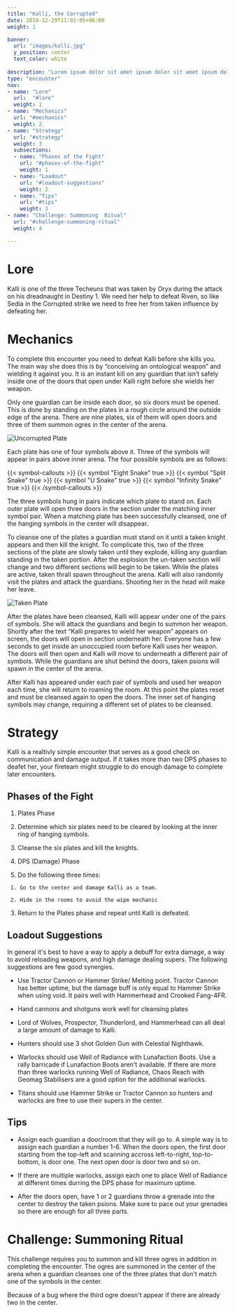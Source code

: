 ```yaml
---
title: "Kalli, the Corrupted"
date: 2018-12-29T11:02:05+06:00
weight: 1

banner:
  url: "images/kalli.jpg"
  y_position: center
  text_color: white
  
description: "Lorem ipsum dolor sit amet ipsum dolor sit amet ipsum dolor sit amet"
type: "encounter"
nav:
- name: "Lore"
  url:  "#lore"
  weight: 1
- name: "Mechanics"
  url: "#mechanics"
  weight: 2
- name: "Strategy"
  url: "#strategy"
  weight: 3
  subsections:
  - name: "Phases of the Fight"
    url: "#phases-of-the-fight"
    weight: 1
  - name: "Loadout"
    url: "#loadout-suggestions"
    weight: 2
  - name: "Tips"
    url: "#tips"
    weight: 3
- name: "Challenge: Summoning  Ritual"
  url: "#challenge-summoning-ritual"
  weight: 4

---
```


# Lore
Kalli is one of the three Techeuns that was taken by Oryx during the attack on his dreadnaught in Destiny 1. We need her help to defeat Riven, so like Sedia in the Corrupted strike we need to free her from taken influence by defeating her.

# Mechanics
To complete this encounter you need to defeat Kalli before she kills you. The main way she does this is by “conceiving an ontological weapon” and wielding it against you. It is an instant kill on any guardian that isn’t safely inside one of the doors that open under Kalli right before she wields her weapon.

Only one guardian can be inside each door, so six doors must be opened. This is done by standing on the plates in a rough circle around the outside edge of the arena. There are nine plates, six of them will open doors and three of them summon ogres in the center of the arena.

<div><img src="/images/kalli-plate-clean.png" alt="Uncorrupted Plate" title="Uncorrupted Plate"></div>

Each plate has one of four symbols above it. Three of the symbols will appear in pairs above inner arena. The four possible symbols are as follows:

{{< symbol-callouts >}}
  {{< symbol "Eight Snake" true >}}
  {{< symbol "Split Snake" true >}}
  {{< symbol "U Snake" true >}}
  {{< symbol "Infinity Snake" true >}}
{{< /symbol-callouts >}}

The three symbols hung in pairs indicate which plate to stand on. Each outer plate will open three doors in the section under the matching inner symbol pair. When a matching plate has been successfully cleansed, one of the hanging symbols in the center will disappear.

To cleanse one of the plates a guardian must stand on it until a taken knight appears and then kill the knight. To complicate this, two of the three sections of the plate are slowly taken until they explode, killing any guardian standing in the taken portion. After the explosion the un-taken section will change and two different sections will begin to be taken. While the plates are active, taken thrall spawn throughout the arena. Kalli will also randomly visit the plates and attack the guardians. Shooting her in the head will make her leave.

<div><img src="/images/kalli-plate-taken.png" alt="Taken Plate" title="Taken Plate"></div>

After the plates have been cleansed, Kalli will appear under one of the pairs of symbols. She will attack the guardians and begin to summon her weapon. Shortly after the text “Kalli prepares to wield her weapon” appears on screen, the doors will open in section underneath her. Everyone has a few seconds to get inside an unoccupied room before Kalli uses her weapon. The doors will then open and Kalli will move to underneath a different pair of symbols. While the guardians are shut behind the doors, taken psions will spawn in the center of the arena.

After Kalli has appeared under each pair of symbols and used her weapon each time, she will return to roaming the room. At this point the plates reset and must be cleansed again to open the doors. The inner set of hanging symbols may change, requiring a different set of plates to be cleansed.

# Strategy

Kalli is a realtivly simple encounter that serves as a good check on communication and damage output. If it takes more than two DPS phases to deafet her, your fireteam might struggle to do enough damage to complete later encounters. 

## Phases of the Fight

 1. Plates Phase

   1. Determine which six plates need to be cleared by looking at the inner ring of hanging symbols.

   2. Cleanse the six plates and kill the knights.

 2. DPS (Damage) Phase

   1. Do the following three times:

     1. Go to the center and damage Kalli as a team.

     2. Hide in the rooms to avoid the wipe mechanic

 3. Return to the Plates phase and repeat until Kalli is defeated.

## Loadout Suggestions 

In general it's best to have a way to apply a debuff for extra damage, a way to avoid reloading weapons, and high damage dealing supers. The following suggestions are few good synergies.

 - Use Tractor Cannon or Hammer Strike/ Melting point. Tractor Cannon has better uptime, but the damage buff is only equal to Hammer Strike when using void. It pairs well with Hammerhead and Crooked Fang-4FR.

 - Hand cannons and shotguns work well for cleansing plates

 - Lord of Wolves, Prospector, Thunderlord, and Hammerhead can all deal a large amount of damage to Kalli.

 - Hunters should use 3 shot Golden Gun with Celestial Nighthawk.

 - Warlocks should use Well of Radiance with Lunafaction Boots. Use a rally barricade if Lunafaction Boots aren't available. If there are more than three warlocks running Well of Radiance, Chaos Reach with Geomag Stabilisers are a good option for the additional warlocks.

 - Titans should use Hammer Strike or Tractor Cannon so hunters and warlocks are free to use their supers in the center.

## Tips

 - Assign each guardian a door/room that they will go to. A simple way is to assign each guardian a number 1-6. When the doors open, the first door starting from the top-left and scanning accross left-to-right, top-to-bottom, is door one. The next open door is door two and so on.

 - If there are multiple warlocks, assign each one to place Well of Radiance at different times durring the DPS phase for maximum uptime.

 - After the doors open, have 1 or 2 guardians throw a grenade into the center to destroy the taken psions. Make sure to pace out your grenades so there are enough for all three parts. 

# Challenge: Summoning Ritual

This challenge requires you to summon and kill three ogres in addition in completing the encounter. The ogres are summoned in the center of the arena when a guardian cleanses one of the three plates that don't match one of the symbols in the center. 

Because of a bug where the third ogre doesn't appear if there are already two in the center.